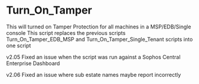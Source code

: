 # Turn_On_Tamper
This will turned on Tamper Protection for all machines in a MSP/EDB/Single console
This script replaces the previous scripts Turn_On_Tamper_EDB_MSP and Turn_On_Tamper_Single_Tenant scripts into one script

v2.05
Fixed an issue when the script was run against a Sophos Central Enterprise Dashboard

v2.06
Fixed an issue where sub estate names maybe report incorrectly
